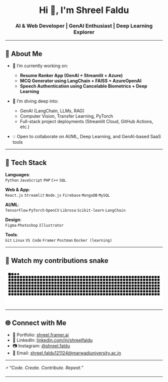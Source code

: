 <h1 align="center">Hi 👋, I'm Shreel Faldu</h1>
<h3 align="center">AI & Web Developer | GenAI Enthusiast | Deep Learning Explorer</h3>

---

## 🚀 About Me

- 🔭 I’m currently working on:  
  - **Resume Ranker App (GenAI + Streamlit + Azure)**  
  - **MCQ Generator using LangChain + FAISS + AzureOpenAI**  
  - **Speech Authentication using Cancelable Biometrics + Deep Learning**  

- 🌱 I’m diving deep into:
  - GenAI (LangChain, LLMs, RAG)
  - Computer Vision, Transfer Learning, PyTorch
  - Full-stack project deployments (Streamlit Cloud, GitHub Actions, etc.)

- 💡 Open to collaborate on AI/ML, Deep Learning, and GenAI-based SaaS tools

---

## 🧰 Tech Stack

**Languages**:  
`Python` `JavaScript` `PHP` `C++` `SQL`

**Web & App**:  
`React.js` `Streamlit` `Node.js` `Firebase` `MongoDB` `MySQL`

**AI/ML**:  
`TensorFlow` `PyTorch` `OpenCV` `Librosa` `Scikit-learn` `LangChain`

**Design**:  
`Figma` `Photoshop` `Illustrator`

**Tools**:  
`Git` `Linux` `VS Code` `Framer` `Postman` `Docker (learning)`

---

## 🐍 Watch my contributions snake

<p align="center">
  <img src="https://raw.githubusercontent.com/Shreelfaldu/Shreelfaldu/output/github-contribution-grid-snake.svg" />
</p>

---

## 🌐 Connect with Me

- 🔗 Portfolio: [shreel.framer.ai](https://shreel.framer.ai)
- 💼 LinkedIn: [linkedin.com/in/shreelfaldu](https://linkedin.com/in/shreelfaldu)
- 📷 Instagram: [@shreel.faldu](https://instagram.com/shreel.faldu)
- 📧 Email: shreel.faldu121124@marwadiuniversity.ac.in

---

*⚡ “Code. Create. Contribute. Repeat.”*

---
